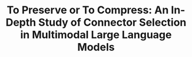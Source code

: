 <div align="center">

# To Preserve or To Compress: An In-Depth Study of Connector Selection in Multimodal Large Language Models

